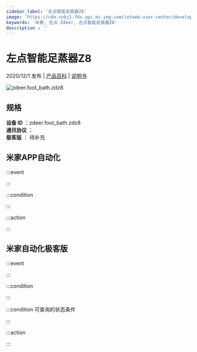 ```yaml
---
sidebar_label: '左点智能足蒸器Z8'
image: 'https://cdn.cnbj1.fds.api.mi-img.com/iotweb-user-center/developer_1679048482204v4wPfLbt.png?GalaxyAccessKeyId=AKVGLQWBOVIRQ3XLEW&Expires=9223372036854775807&Signature=eEmzlIqjUf4g/dlIOIYwXW1norM='
keywords: '米家, 左点 Zdeer, 左点智能足蒸器Z8'
description : ''
---
```

# 左点智能足蒸器Z8

2020/12/1 发布 | [产品百科](https://home.mi.com/webapp/content/baike/product/index.html?model=zdeer.foot_bath.zdz8/) | [说明书](https://home.mi.com/views/introduction.html?model=zdeer.foot_bath.zdz8&region=cn)

![zdeer.foot_bath.zdz8](https://cdn.cnbj1.fds.api.mi-img.com/iotweb-user-center/developer_1679048482204v4wPfLbt.png?GalaxyAccessKeyId=AKVGLQWBOVIRQ3XLEW&Expires=9223372036854775807&Signature=eEmzlIqjUf4g/dlIOIYwXW1norM=)

## 规格  
> 
**设备 ID** ：zdeer.foot_bath.zdz8  
**通讯协议** ：  
**极客版**  ： 待补充 


## 米家APP自动化  

:::event  

:::

:::condition  

:::

:::action   

:::

## 米家自动化极客版  

:::event  

:::

:::condition  

:::

:::condition 可查询的状态条件  

:::

:::action  

:::

        
